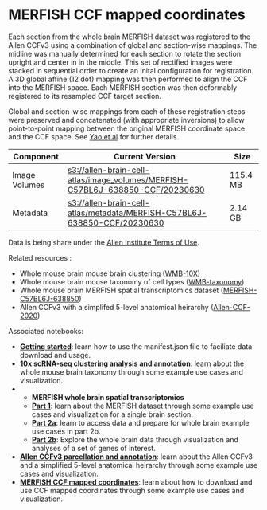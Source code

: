 # MERFISH CCF mapped coordinates

Each section from the whole brain MERFISH dataset was registered to the Allen CCFv3 using a combination of global and section-wise mappings.
The midline was manually determined for each section to rotate the section upright and center in in the middle. 
This set of rectified images were stacked in sequential order to create an inital configuration for registration.
A 3D global affine (12 dof) mapping was then performed to align the CCF into the MERFISH space.
Each MERFISH section was then deformably registered to its resampled CCF target section.

Global and section-wise mappings from each of these registration steps were preserved and concatenated (with appropriate inversions) to allow point-to-point mapping between the original MERFISH coordinate space and the CCF space. See [Yao et al](https://doi.org/10.1101/2023.03.06.531121) for further details.

| Component | Current Version | Size |
|---|--|---|
| Image Volumes | [s3://allen-brain-cell-atlas/image_volumes/MERFISH-C57BL6J-638850-CCF/20230630](https://allen-brain-cell-atlas.s3.us-west-2.amazonaws.com/index.html#image_volumes/MERFISH-C57BL6J-638850-CCF/20230630/) | 115.4 MB |
| Metadata | [s3://allen-brain-cell-atlas/metadata/MERFISH-C57BL6J-638850-CCF/20230630](https://allen-brain-cell-atlas.s3.us-west-2.amazonaws.com/index.html#metadata/MERFISH-C57BL6J-638850-CCF/20230630/) | 2.14 GB |

Data is being share under the [Allen Institute Terms of Use](https://alleninstitute.org/terms-of-use/).

Related resources :
* Whole mouse brain mouse brain clustering ([WMB-10X](WMB-10X.md))
* Whole mouse brain mouse taxonomy of cell types ([WMB-taxonomy](WMB-taxonomy.md))
* Whole mouse brain MERFISH spatial transcriptomics dataset ([MERFISH-C57BL6J-638850](MERFISH-C57BL6J-638850.md))
* Allen CCFv3 with a simplifed 5-level anatomical heirarchy ([Allen-CCF-2020](descriptions/Allen-CCF-2020.md))

Associated notebooks:
* [**Getting started**](../notebooks/getting_started.ipynb): learn how to use the manifest.json file to faciliate data download and usage.
* [**10x scRNA-seq clustering analysis and annotation**](../notebooks/cluster_annotation_tutorial.ipynb): learn about the whole mouse brain taxonomy through some example use cases and visualization.
* * **MERFISH whole brain spatial transcriptomics**
  * [**Part 1**](../notebooks/merfish_tutorial_part_1.ipynb): learn about the MERFISH dataset through some example use cases and visualization for a single brain section.
  * [**Part 2a**](../notebooks/merfish_tutorial_part_2a.ipynb): learn to access data and prepare for whole brain example use cases in part 2b.
  * [**Part 2b**](../notebooks/merfish_tutorial_part_2b.ipynb): Explore the whole brain data through visualization and analyses of a set of genes of interest.
* [**Allen CCFv3 parcellation and annotation**](../notebooks/ccf_and_parcellation_annotation_tutorial.ipynb): learn about the Allen CCFv3 and a simplified 5-level anatomical heirarchy through some example use cases and visualization.
* [**MERFISH CCF mapped coordinates**](../notebooks/merfish_ccf_registration_tutorial.ipynb): learn about how to download and use CCF mapped coordinates through some example use cases and visualization.


